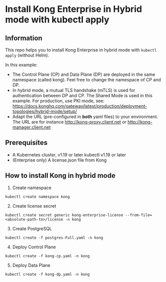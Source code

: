# Install Kong Enterprise in Hybrid mode with kubectl apply

## Information
This repo helps you to install Kong Enterprise in hybrid mode with `kubectl apply` (without Helm).

In this example:
- The Control Plane (CP) and Data Plane (DP) are deployed in the same namespace (called kong). Feel free to change the namespace of CP and DP.
- In hybrid mode, a mutual TLS handshake (mTLS) is used for authentication between DP and CP. The Shared Mode is used in this example. For production, use PKI mode, see: 
https://docs.konghq.com/gateway/latest/production/deployment-topologies/hybrid-mode/setup/
- Adapt the URL (pre-configured in **both** yaml files) to your environment. The URL are for instance http://kong-proxy.client.net or http://kong-manager.client.net

## Prerequisites
- A Kubernetes cluster, v1.19 or later
kubectl v1.19 or later
- (Enterprise only) A license.json file from Kong

## How to install Kong in hybrid mode
1) Create namespace

```kubectl create namespace kong```

2) Create license secret

```kubectl create secret generic kong-enterprise-license --from-file=<absolute-path-to>/license -n kong```

3) Create PostgreSQL

```kubectl create -f postgres-Full.yaml -n kong```

4) Deploy Control Plane

```kubectl create -f kong-cp.yaml -n kong```

5) Deploy Data Plane

```kubectl create -f kong-dp.yaml -n kong```
